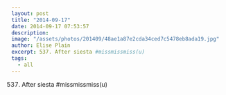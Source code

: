 ```yaml
---
layout: post
title: "2014-09-17"
date: 2014-09-17 07:53:57
description: 
image: "/assets/photos/201409/48ae1a87e2cda34ced7c5478eb8ada19.jpg"
author: Elise Plain
excerpt: 537. After siesta #missmissmiss(u)
tags: 
  - all
---
```


537. After siesta #missmissmiss(u)
<p></p>
